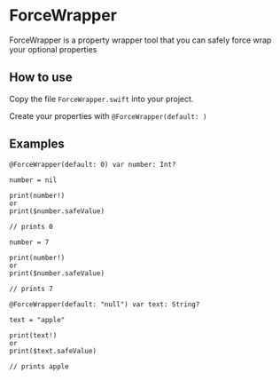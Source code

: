 # ForceWrapper

ForceWrapper is a property wrapper tool that you can safely force wrap your optional properties

How to use
------------

Copy the file `ForceWrapper.swift` into your project.

Create your properties with `@ForceWrapper(default: )`

Examples
------------

    @ForceWrapper(default: 0) var number: Int?
    
    number = nil
    
    print(number!)
    or
    print($number.safeValue)
    
    // prints 0
    
    number = 7
    
    print(number!)
    or
    print($number.safeValue)
    
    // prints 7
    
    @ForceWrapper(default: "null") var text: String?

    text = "apple"
    
    print(text!)
    or
    print($text.safeValue)
  
    // prints apple
